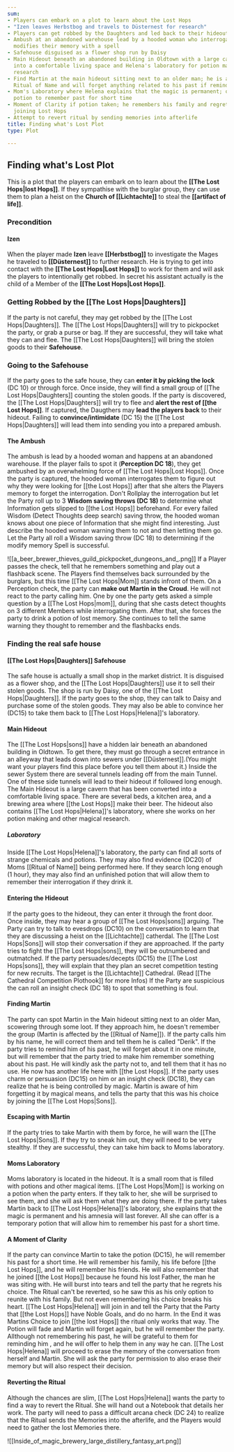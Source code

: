 ```yaml
---
sum:
- Players can embark on a plot to learn about the Lost Hops
- "Izen leaves Herbstbog and travels to Düsternest for research"
- Players can get robbed by the Daughters and led back to their hideout from the safehouse
- Ambush at an abandoned warehouse lead by a hooded woman who interrogates them and
  modifies their memory with a spell
- Safehouse disguised as a flower shop run by Daisy
- Main Hideout beneath an abandoned building in Oldtown with a large cavern converted
  into a comfortable living space and Helena's laboratory for potion making and magical
  research
- Find Martin at the main hideout sitting next to an older man; he is affected by
  Ritual of Name and will forget anything related to his past if reminded
- Mom's Laboratory where Helena explains that the magic is permanent; offers temporary
  potion to remember past for short time
- Moment of Clarity if potion taken; he remembers his family and regrets his choice
  joining Lost Hops
- Attempt to revert ritual by sending memories into afterlife
title: Finding what's Lost Plot
type: Plot

---
```



## Finding what's Lost Plot

This is a plot that the players can embark on to learn about the **[[The Lost Hops|lost Hops]]**. If they sympathise with the burglar group, they can use them to plan a heist on the **Church of [[Lichtachte]]** to steal the **[[artifact of life]]**.

### Precondition

#### Izen

When the player made **Izen** leave **[[Herbstbog]]** to investigate the Mages he traveled to **[[Düsternest]]** to further research. He is trying to get into contact with the **[[The Lost Hops|Lost Hops]]** to work for them and will ask the players to intentionally get robbed. In secret his assistant actually is the child of a Member of the **[[The Lost Hops|Lost Hops]]**.

### Getting Robbed by the [[The Lost Hops|Daughters]]

If the party is not careful, they may get robbed by the [[The Lost Hops|Daughters]]. The [[The Lost Hops|Daughters]] will try to pickpocket the party, or grab a purse or bag. If they are successful, they will take what they can and flee.
The [[The Lost Hops|Daughters]] will bring the stolen goods to their **Safehouse**.

### Going to the Safehouse

If the party goes to the safe house, they can **enter it by picking the lock** (DC 10) or through force.
Once inside, they will find a small group of [[The Lost Hops|Daughters]] counting the stolen goods. If the party is discovered, the [[The Lost Hops|Daughters]] will try to flee and **alert the rest of [[the Lost Hops]]**.
If captured, the Daugthers may **lead the players back** to their hideout.
Failing to **convince/intimidate** (DC 15) the [[The Lost Hops|Daughters]] will lead them into sending you into a prepared ambush.

#### The Ambush

The ambush is lead by a hooded woman and happens at an abandoned warehouse. If the player fails to spot it (**Perception DC 18**), they get ambushed by an overwhelming force of [[The Lost Hops|Lost Hops]].
Once the party is captured, the hooded woman interrogates them to figure out why they were looking for [[the Lost Hops]] after that she alters the Players memory to forget the interrogation.
Don't Rollplay the interrogation but let the Party roll up to 3 **Wisdom saving throws (DC 18)** to determine what Information gets slipped to [[the Lost Hops]] beforehand.
For every failed Wisdom (Detect Thoughts deep search) saving throw, the hooded woman knows about one piece of Information that she might find interesting.
Just describe the hooded woman warning them to not and then letting them go. Let the Party all roll a Wisdom saving throw (DC 18) to determining if the modify memory Spell is successful.


![[a_beer_brewer_thieves_guild_pickpocket_dungeons_and_.png]]
If a Player passes the check, tell that he remembers something and play out a flashback scene.
The Players find themselves back surrounded by the burglars, but this time [[The Lost Hops|Mom]] stands infront of them.
On a Perception check, the party can **make out Martin in the Croud**. He will not react to the party calling him.
One by one the party gets asked a simple question by a [[The Lost Hops|mom]], during that she casts detect thoughts on 3 different Members while interrogating them.
After that, she forces the party to drink a potion of lost memory.
She continues to tell the same warning they thought to remember and the flashbacks ends.

### Finding the real safe house

#### [[The Lost Hops|Daughters]] Safehouse

The safe house is actually a small shop in the market district. It is disguised as a flower shop, and the [[The Lost Hops|Daughters]] use it to sell their stolen goods. The shop is run by Daisy, one of the [[The Lost Hops|Daughters]]. If the party goes to the shop, they can talk to Daisy and purchase some of the stolen goods. They may also be able to convince her (DC15) to take them back to [[The Lost Hops|Helena]]'s laboratory.

#### Main Hideout

The [[The Lost Hops|sons]] have a hidden lair beneath an abandoned building in Oldtown. To get there, they must go through a secret entrance in an alleyway that leads down into sewers under [[Düsternest]].(You might want your players find this place before you tell them about it.) Inside the sewer System there are several tunnels leading off from the main Tunnel. One of these side tunnels will lead to their hideout if followed long enough.
The Main Hideout is a large cavern that has been converted into a comfortable living space. There are several beds, a kitchen area, and a brewing area where [[the Lost Hops]] make their beer. The hideout also contains [[The Lost Hops|Helena]]'s laboratory, where she works on her potion making and other magical research.

##### Laboratory

Inside [[The Lost Hops|Helena]]'s laboratory, the party can find all sorts of strange chemicals and potions. They may also find evidence (DC20) of Moms [[Ritual of Name]] being performed here. If they search long enough (1 hour), they may also find an unfinished potion that will allow them to remember their interrogation if they drink it.



#### Entering the Hideout

If the party goes to the hideout, they can enter it through the front door. Once inside, they may hear a group of [[The Lost Hops|sons]] arguing. The Party can try to talk to evesdrops (DC10) on the conversation to learn that they are discussing a heist on the [[Lichtachte]] catherdal.
The [[The Lost Hops|Sons]] will stop their conversation if they are approached. If the party tries to fight the [[The Lost Hops|sons]], they will be outnumbered and outmatched.
If the party persuades/decepts (DC15) the [[The Lost Hops|sons]], they will explain that they plan an secret competition testing for new recruits. The target is the [[Lichtachte]] Cathedral. (Read [[The Cathedral Competition Plothook]] for more Infos)
If the Party are suspicious the can roll an insight check (DC 18) to spot that something is foul.


#### Finding Martin

The party can spot Martin in the Main hideout sitting next to an older Man, scowering through some loot. If they approach him, he doesn't remember the group (Martin is affected by the [[Ritual of Name]]).
If the party calls him by his name, he will correct them and tell them he is called "Derik".
If the party tries to remind him of his past, he will forget about it in one minute, but will remember that the party tried to make him remember something about his past.
He will kindly ask the party not to, and tell them that it has no use. He now has another life here with [[the Lost Hops]].
If the party uses charm or persuasion (DC15) on him or an insight check (DC18), they can realize that he is being controlled by magic.
Martin is aware of him forgetting it by magical means, and tells the party that this was his choice by joining the [[The Lost Hops|Sons]].

#### Escaping with Martin

If the party tries to take Martin with them by force, he will warn the [[The Lost Hops|Sons]]. If they try to sneak him out, they will need to be very stealthy. If they are successful, they can take him back to Moms laboratory.

#### Moms Laboratory

Moms laboratory is located in the hideout. It is a small room that is filled with potions and other magical items. [[The Lost Hops|Mom]] is working on a potion when the party enters. If they talk to her, she will be surprised to see them, and she will ask them what they are doing there.
If the party takes Martin back to [[The Lost Hops|Helena]]'s laboratory, she explains that the magic is permanent and his amnesia will last forever. All she can offer is a temporary potion that will allow him to remember his past for a short time.



#### A Moment of Clarity

If the party can convince Martin to take the potion (DC15), he will remember his past for a short time. He will remember his family, his life before [[the Lost Hops]], and he will remember his friends. He will also remember that he joined [[the Lost Hops]] because he found his lost Father, the man he was siting with. He will burst into tears and tell the party that he regrets his choice. The Ritual can't be reverted, so he saw this as his only option to reunite with his family. But not even remembering his choice breaks his heart.
[[The Lost Hops|Helena]] will join in and tell the Party that the Party that [[the Lost Hops]] have Noble Goals, and do no harm. In the End it was Martins Choice to join [[the lost Hops]] the ritual only works that way.
The Potion will fade and Martin will forget again, but he will remember the party. Allthough not remembering his past, he will be grateful to them for reminding him , and he will offer to help them in any way he can.
[[The Lost Hops|Helena]] will proceed to erase the memory of the conversation from herself and Martin. She will ask the party for permission to also erase their memory but will also respect their decision.

#### Reverting the Ritual

Although the chances are slim, [[The Lost Hops|Helena]] wants the party to find a way to revert the Ritual. She will hand out a Notebook that details her work. The party will need to pass a difficult arcana check (DC 24) to realize that the Ritual sends the Memories into the afterlife, and the Players would need to gather the lost Memories there.

![[Inside_of_magic_brewery_large_distillery_fantasy_art.png]]

